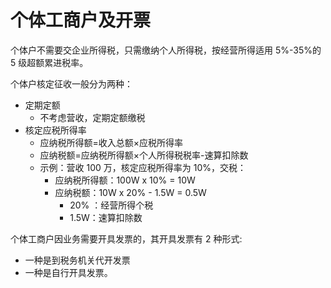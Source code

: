 # 个体工商户及开票


个体户不需要交企业所得税，只需缴纳个人所得税，按经营所得适用 5%-35%的 5 级超额累进税率。

个体户核定征收一般分为两种：

-   定期定额
    -   不考虑营收，定期定额缴税
-   核定应税所得率
    -   应纳税所得额=收入总额×应税所得率
    -   应纳税额=应纳税所得额×个人所得税税率-速算扣除数
    -   示例：营收 100 万，核定应税所得率为 10%，交税：
        -   应纳税所得额：100W x 10% = 10W
        -   应纳税额：10W x 20% - 1.5W = 0.5W
            -   20% ：经营所得个税
            -   1.5W：速算扣除数

个体工商户因业务需要开具发票的，其开具发票有 2 种形式:

-   一种是到税务机关代开发票
-   一种是自行开具发票。
